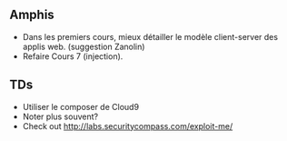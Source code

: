 ## Amphis

- Dans les premiers cours, mieux détailler le modèle client-server des
  applis web. (suggestion Zanolin)
- Refaire Cours 7 (injection).


## TDs

- Utiliser le composer de Cloud9
- Noter plus souvent?
- Check out http://labs.securitycompass.com/exploit-me/